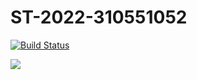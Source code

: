 # ST-2022-310551052
[![Build Status](https://app.travis-ci.com/ManNiHsu/ST-2022-310551052.svg?branch=main)](https://app.travis-ci.com/ManNiHsu/ST-2022-310551052)

![](https://i.imgur.com/Tg4unJh.png)